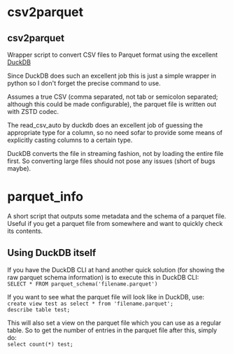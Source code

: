 # csv2parquet


## csv2parquet
Wrapper script to convert CSV files to Parquet format using the excellent [DuckDB](https://duckdb.org/)

Since DuckDB does such an excellent job this is just a simple wrapper in python so I don't forget the precise command to use.

Assumes a true CSV (comma separated, not tab or semicolon separated; although this could be made configurable), the parquet file is written out with ZSTD codec.

The read_csv_auto by duckdb does an excellent job of guessing the appropriate type for a column,
so no need sofar to provide some means of explicitly casting columns to a certain type.

DuckDB converts the file in streaming fashion, not by loading the entire file first. 
So converting large files should not pose any issues (short of bugs maybe).

# parquet_info
A short script that outputs some metadata and the schema of a parquet file.
Useful if you get a parquet file from somewhere and want to quickly check its contents.

## Using DuckDB itself
If you have the DuckDB CLI at hand another quick solution 
(for showing the raw parquet schema information) is to execute this in DuckDB CLI:<br/>
`SELECT * FROM parquet_schema('filename.parquet')`<br/>

If you want to see what the parquet file will look like in DuckDB, use:<br/>
`create view test as select * from 'filename.parquet';`<br/>
`describe table test;`

This will also set a view on the parquet file which you can use as a regular table.
So to get the number of entries in the parquet file after this, simply do:<br/>
`select count(*) test;`

